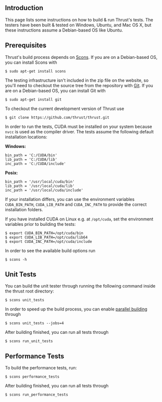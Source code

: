 Introduction
------------

This page lists some instructions on how to build & run Thrust's tests.  The testers have
been built & tested on Windows, Ubuntu, and Mac OS X, but these instructions assume a Debian-based OS like Ubuntu.


Prerequisites
------------

Thrust's build process depends on [Scons](http://www.scons.org ).  If you are on a
Debian-based OS, you can install Scons with 

    $ sudo apt-get install scons

The testing infrastructure isn't included in the zip file on the
website, so you'll need to checkout the source tree from the
repository with [Git](https://git-scm.com/).  If you are on a Debian-based OS, you can install Git with

    $ sudo apt-get install git

To checkout the current development version of Thrust use

    $ git clone https://github.com/thrust/thrust.git

In order to run the tests, CUDA must be installed on your system because `nvcc` is used as the compiler driver. The tests assume the following default installation locations:

**Windows:**

    bin_path = 'C:/CUDA/bin'
    lib_path = 'C:/CUDA/lib'
    inc_path = 'C:/CUDA/include'

**Posix:**

    bin_path = '/usr/local/cuda/bin'
    lib_path = '/usr/local/cuda/lib'
    inc_path = '/usr/local/cuda/include'

If your installation differs, you can use the environment variables `CUDA_BIN_PATH`, `CUDA_LIB_PATH` and `CUDA_INC_PATH` to provide the correct installation folders.

If you have installed CUDA on Linux e.g. at `/opt/cuda`, set the environment variables prior to building the tests:

    $ export CUDA_BIN_PATH=/opt/cuda/bin
    $ export CUDA_LIB_PATH=/opt/cuda/lib64
    $ export CUDA_INC_PATH=/opt/cuda/include

In order to see the available build options run 

    $ scons -h


Unit Tests
------------

You can build the unit tester through running the following command inside the thrust root directory: 

    $ scons unit_tests

In order to speed up the build process, you can enable [parallel building](http://www.scons.org/doc/production/HTML/scons-user.html#idp1416840244) through 
    
    $ scons unit_tests --jobs=4

After building finished, you can run all tests through

    $ scons run_unit_tests


Performance Tests
------------

To build the performance tests, run: 

    $ scons performance_tests

After building finished, you can run all tests through

    $ scons run_performance_tests